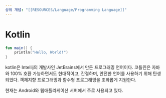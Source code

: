 ```yaml
---
상위 개념: "[[RESOURCES/Language/Programming Language]]"
---
```

# Kotlin
```kotlin
fun main() {
	println("Hello, World!")
}
```
kotlin은 Intellij의 개발사인 JetBrains에서 만든 프로그래밍 언어이다. 코틀린은 자바와 100% 호환 가능하면서도 현대적이고, 간결하며, 안전한 언어를 사용하기 위해 탄생되었다. 객체지향 프로그래밍과 함수형 프로그래밍을 조화롭게 지원한다.

현재는 Android와 웹애플리케이션 서버에서 주로 사용되고 있다.

